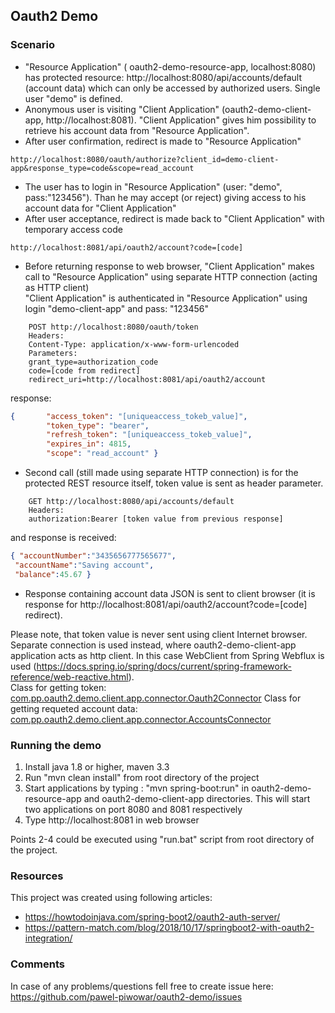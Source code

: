 ## Oauth2 Demo

### Scenario
- "Resource Application" ( oauth2-demo-resource-app,  localhost:8080) has protected resource: http://localhost:8080/api/accounts/default (account data) which can only be accessed by authorized users. 
 Single user "demo" is defined. 
- Anonymous user is visiting "Client Application" (oauth2-demo-client-app, http://localhost:8081). "Client Application" gives him possibility to retrieve his account data from "Resource Application".   
- After user confirmation, redirect is made to "Resource Application"
```
http://localhost:8080/oauth/authorize?client_id=demo-client-app&response_type=code&scope=read_account
```
- The user has to login in "Resource Application" (user: "demo", pass:"123456"). Than he may accept (or reject) giving access to his account data for "Client Application"  
- After user acceptance, redirect is made back to "Client Application" with temporary access code   
```
http://localhost:8081/api/oauth2/account?code=[code]
```
- Before returning response to web browser, "Client Application" makes call to "Resource Application" using separate HTTP connection (acting as HTTP client)   
 "Client Application" is authenticated in "Resource Application" using login "demo-client-app" and pass: "123456"
```
    POST http://localhost:8080/oauth/token  
    Headers:
    Content-Type: application/x-www-form-urlencoded  
    Parameters:
    grant_type=authorization_code  
    code=[code from redirect]  
    redirect_uri=http://localhost:8081/api/oauth2/account  
```
response: 
```json
{       "access_token": "[uniqueaccess_tokeb_value]",
        "token_type": "bearer",
        "refresh_token": "[uniqueaccess_tokeb_value]",
        "expires_in": 4815,
        "scope": "read_account" }
```
- Second call (still made using separate HTTP connection) is for the protected REST resource itself, token value is sent as header parameter. 
```    
    GET http://localhost:8080/api/accounts/default  
    Headers:  
    authorization:Bearer [token value from previous response]
```  
and response is received:
```json
{ "accountNumber":"3435656777565677",
 "accountName":"Saving account",
 "balance":45.67 }
```
- Response containing account data JSON is sent to client browser (it is response for http://localhost:8081/api/oauth2/account?code=[code] redirect).

Please note, that token value is never sent using client Internet browser. Separate connection is used instead,
where oauth2-demo-client-app application acts as http client. In this case  WebClient from Spring Webflux is used (https://docs.spring.io/spring/docs/current/spring-framework-reference/web-reactive.html).  
Class for getting token: [com.pp.oauth2.demo.client.app.connector.Oauth2Connector](./oauth2-demo-client-app/src/main/java/com/pp/oauth2/demo/client/app/connector/Oauth2Connector.java)
Class for getting requeted account data: [com.pp.oauth2.demo.client.app.connector.AccountsConnector](./oauth2-demo-client-app/src/main/java/com/pp/oauth2/demo/client/app/connector/AccountsConnector.java) 

### Running the demo

1. Install java 1.8 or higher, maven 3.3
2. Run "mvn clean install" from root directory of the project
3. Start applications by typing : "mvn spring-boot:run" in  oauth2-demo-resource-app and oauth2-demo-client-app directories.
This will start two applications on port 8080 and 8081 respectively  
4. Type http://localhost:8081 in web browser

Points 2-4 could be executed using "run.bat" script from root directory of the project.

### Resources 

This project was created using following articles:
 
- https://howtodoinjava.com/spring-boot2/oauth2-auth-server/
- https://pattern-match.com/blog/2018/10/17/springboot2-with-oauth2-integration/

### Comments

In case of any problems/questions fell free to create issue here: https://github.com/pawel-piwowar/oauth2-demo/issues
